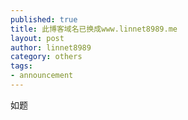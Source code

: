 ```yaml
---
published: true
title: 此博客域名已换成www.linnet8989.me
layout: post
author: linnet8989
category: others
tags:
- announcement
---
```

如题